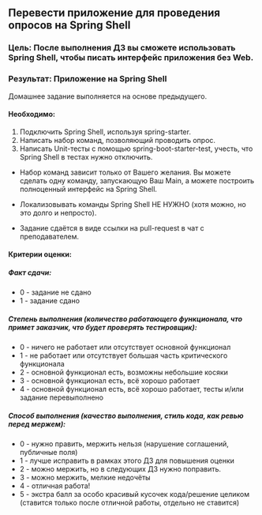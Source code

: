 ## Перевести приложение для проведения опросов на Spring Shell

### Цель: После выполнения ДЗ вы сможете использовать Spring Shell, чтобы писать интерфейс приложения без Web.

### Результат: Приложение на Spring Shell

Домашнее задание выполняется на основе предыдущего.

#### Необходимо:

1. Подключить Spring Shell, используя spring-starter.
2. Написать набор команд, позволяющий проводить опрос.
3. Написать Unit-тесты с помощью spring-boot-starter-test, учесть, что Spring Shell в тестах нужно отключить.

* Набор команд зависит только от Вашего желания. Вы можете сделать одну команду, запускающую Ваш Main, а можете построить полноценный интерфейс на Spring Shell.

* Локализовывать команды Spring Shell НЕ НУЖНО (хотя можно, но это долго и непросто).

* Задание сдаётся в виде ссылки на pull-request в чат с преподавателем.

#### Критерии оценки: 

##### Факт сдачи:
- 0 - задание не сдано
- 1 - задание сдано

##### Степень выполнения (количество работающего функционала, что примет заказчик, что будет проверять тестировщик):
- 0 - ничего не работает или отсутствует основной функционал
- 1 - не работает или отсутствует большая часть критического функционала
- 2 - основной функционал есть, возможны небольшие косяки
- 3 - основной функционал есть, всё хорошо работает
- 4 - основной функционал есть, всё хорошо работает, тесты и/или задание перевыполнено

##### Способ выполнения (качество выполнения, стиль кода, как ревью перед мержем):

- 0 - нужно править, мержить нельзя (нарушение соглашений, публичные поля)
- 1 - лучше исправить в рамках этого ДЗ для повышения оценки
- 2 - можно мержить, но в следующих ДЗ нужно поправить.
- 3 - можно мержить, мелкие недочёты
- 4 - отличная работа!
- 5 - экстра балл за особо красивый кусочек кода/решение целиком (ставится только после отличной работы, отдельно не ставится)